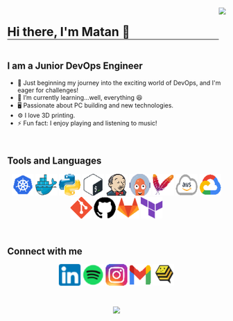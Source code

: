 <!-- <img src="https://github.githubassets.com/images/mona-whisper.gif" align="right" /> -->

<br/>

<div style="display: flex; align-items: start;">
  <h1 style="flex: 1; border-bottom: 1px solid #000;">Hi there, I'm Matan 👋</h1>
  <img src="https://github.githubassets.com/images/mona-whisper.gif" align="right" />
</div>

## I am a Junior DevOps Engineer

- 🔭 Just beginning my journey into the exciting world of DevOps, and I'm eager for challenges!
- 🌱 I’m currently learning...well, everything 😆
- :desktop_computer: Passionate about PC building and new technologies.
- :gear: I love 3D printing.
- ⚡ Fun fact: I enjoy playing and listening to music!

<br/>

## Tools and Languages

<p align="center">
  <a href="https://kubernetes.io/"><img src="assets/kubernetes.png" alt="Kubernetes" width="50" height="50"/></a>
  <a href="https://www.docker.com/"><img src="assets/docker.png" alt="Docker" width="50" height="50"/></a>
  <a href="https://www.python.org/"><img src="assets/python.png" alt="Python" width="50" height="50"/></a>
  <a href="https://www.gnu.org/software/bash/"><img src="assets/bash.png" alt="Bash" width="50" height="50"/></a>
  <a href="https://www.jenkins.io/"><img src="assets/jenkins.png" alt="Jenkins" width="50" height="50"/></a>
  <a href="https://argoproj.github.io/cd/"><img src="assets/ArgoCD.png" alt="ArgoCD" width="50" height="50"/></a>
  <a href="https://maven.apache.org/"><img src="assets/maven.png" alt="Maven" width="50" height="50"/></a>
  <a href="https://aws.amazon.com/"><img src="assets/aws.png" alt="AWS" width="50" height="50"/></a>
  <a href="https://cloud.google.com/"><img src="assets/gcp.png" alt="GCP" width="50" height="50"/></a>
  <a href="https://git-scm.com/"><img src="assets/git.png" alt="Git" width="50" height="50"/></a>
  <a href="https://github.com/"><img src="assets/github.png" alt="Github" width="50" height="50"/></a>
  <a href="https://about.gitlab.com/"><img src="assets/gitlab.png" alt="Gitlab" width="50" height="50"/></a>
  <a href="https://www.terraform.io/"><img src="assets/terraform.png" alt="Terraform" width="50" height="50"/></a>
</p>

<br/>

## Connect with me

<p align="center">
  <a href="https://linkedin.com/in/matan-avital"><img src="assets/linkedin.png" alt="LinkedIn" width="50" height="50"/></a>
  <a href="https://open.spotify.com/user/vbl1z3x2ir2ox96ekku78322r?si=d641d6b72cfa4558"><img src="assets/spotify.png" alt="Spotify" width="50" height="50"/></a>
  <a href="https://www.instagram.com/3dmatho/"><img src="assets/instagram.png" alt="Instagram" width="50" height="50"/></a>
  <a href="mailto:matavital13@gmail.com"><img src="assets/gmail.png" alt="Gmail" width="50" height="50"/></a>
  <a href="https://cubee3d.com/store/M3D"><img src="assets/cubee.png" alt="Cubee" width="50" height="50"/></a>
</p>

<br/>

<!--
<img src="assets/3dprinting.gif" width="300" align="right" />
-->

<p align="center">
  <img src="assets/pc.gif" width="500" />
</p>

<br/>
